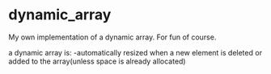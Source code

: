 # dynamic_array
My own implementation of a dynamic array. For fun of course.

a dynamic array is:
-automatically resized when a new element is deleted or added to the array(unless space is already allocated)
